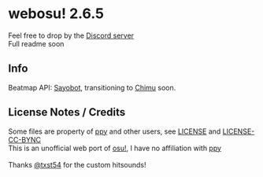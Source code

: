 # webosu! 2.6.5
Feel free to drop by the [Discord server](https://discord.gg/gHgcR92QMy)<br>
Full readme soon

## Info
Beatmap API: [Sayobot](https://osu.sayobot.cn), transitioning to [Chimu](https://chimu.moe) soon.<br>

## License Notes / Credits

Some files are property of [ppy](https://github.com/ppy/) and other users, see [LICENSE](https://github.com/BlaNKtext/webosu/blob/main/LICENSE) and [LICENSE-CC-BYNC](https://github.com/BlaNKtext/webosu/blob/main/LICENSE-CC-BYNC.md)<br>
This is an unofficial web port of [osu!](https://osu.ppy.sh), I have no affiliation with [ppy](https://ppy.sh)<br>
<br>
Thanks [@txst54](https://github.com/txst54) for the custom hitsounds!<br>
